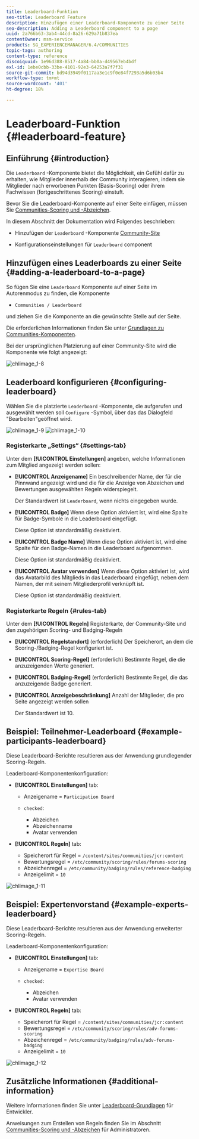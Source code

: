 ```yaml
---
title: Leaderboard-Funktion
seo-title: Leaderboard Feature
description: Hinzufügen einer Leaderboard-Komponente zu einer Seite
seo-description: Adding a Leaderboard component to a page
uuid: 2a766b63-3ab4-44cd-8a26-629a71b837ea
contentOwner: msm-service
products: SG_EXPERIENCEMANAGER/6.4/COMMUNITIES
topic-tags: authoring
content-type: reference
discoiquuid: 1e96d388-8517-4a84-bb0a-d49567eb4bdf
exl-id: 1ebe0cbb-33be-4101-92e3-64253a7f7f31
source-git-commit: bd94d3949f0117aa3e1c9f0e84f7293a5d6b03b4
workflow-type: tm+mt
source-wordcount: '401'
ht-degree: 18%

---
```


# Leaderboard-Funktion {#leaderboard-feature}

## Einführung {#introduction}

Die `Leaderboard` -Komponente bietet die Möglichkeit, ein Gefühl dafür zu erhalten, wie Mitglieder innerhalb der Community interagieren, indem sie Mitglieder nach erworbenen Punkten (Basis-Scoring) oder ihrem Fachwissen (fortgeschrittenes Scoring) einstuft.

Bevor Sie die Leaderboard-Komponente auf einer Seite einfügen, müssen Sie [Communities-Scoring und -Abzeichen](implementing-scoring.md).

In diesem Abschnitt der Dokumentation wird Folgendes beschrieben:

* Hinzufügen der `Leaderboard` -Komponente [Community-Site](overview.md#community-sites)

* Konfigurationseinstellungen für `Leaderboard` component

## Hinzufügen eines Leaderboards zu einer Seite {#adding-a-leaderboard-to-a-page}

So fügen Sie eine `Leaderboard` Komponente auf einer Seite im Autorenmodus zu finden, die Komponente

* `Communities / Leaderboard`

und ziehen Sie die Komponente an die gewünschte Stelle auf der Seite.

Die erforderlichen Informationen finden Sie unter [Grundlagen zu Communities-Komponenten](basics.md).

Bei der ursprünglichen Platzierung auf einer Community-Site wird die Komponente wie folgt angezeigt:

![chlimage_1-8](assets/chlimage_1-8.png)

## Leaderboard konfigurieren {#configuring-leaderboard}

Wählen Sie die platzierte `Leaderboard` -Komponente, die aufgerufen und ausgewählt werden soll `Configure` -Symbol, über das das Dialogfeld &quot;Bearbeiten&quot;geöffnet wird.

![chlimage_1-9](assets/chlimage_1-9.png) ![chlimage_1-10](assets/chlimage_1-10.png)

### Registerkarte „Settings“ {#settings-tab}

Unter dem **[!UICONTROL Einstellungen]** angeben, welche Informationen zum Mitglied angezeigt werden sollen:

* **[!UICONTROL Anzeigename]**
Ein beschreibender Name, der für die Pinnwand angezeigt wird und die für die Anzeige von Abzeichen und Bewertungen ausgewählten Regeln widerspiegelt.

   Der Standardwert ist `Leaderboard`, wenn nichts eingegeben wurde.

* **[!UICONTROL Badge]**
Wenn diese Option aktiviert ist, wird eine Spalte für Badge-Symbole in die Leaderboard eingefügt.

   Diese Option ist standardmäßig deaktiviert.

* **[!UICONTROL Badge Name]**
Wenn diese Option aktiviert ist, wird eine Spalte für den Badge-Namen in die Leaderboard aufgenommen.

   Diese Option ist standardmäßig deaktiviert.

* **[!UICONTROL Avatar verwenden]**
Wenn diese Option aktiviert ist, wird das Avatarbild des Mitglieds in das Leaderboard eingefügt, neben dem Namen, der mit seinem Mitgliederprofil verknüpft ist.

   Diese Option ist standardmäßig deaktiviert.

### Registerkarte Regeln {#rules-tab}

Unter dem **[!UICONTROL Regeln]** Registerkarte, der Community-Site und den zugehörigen Scoring- und Badging-Regeln

* **[!UICONTROL Regelstandort]**
(erforderlich) Der Speicherort, an dem die Scoring-/Badging-Regel konfiguriert ist.

* **[!UICONTROL Scoring-Regel]**
(erforderlich) Bestimmte Regel, die die anzuzeigenden Werte generiert.

* **[!UICONTROL Badging-Regel]**
(erforderlich) Bestimmte Regel, die das anzuzeigende Badge generiert.

* **[!UICONTROL Anzeigebeschränkung]**
Anzahl der Mitglieder, die pro Seite angezeigt werden sollen

   Der Standardwert ist 10.

## Beispiel: Teilnehmer-Leaderboard {#example-participants-leaderboard}

Diese Leaderboard-Berichte resultieren aus der Anwendung grundlegender Scoring-Regeln.

Leaderboard-Komponentenkonfiguration:

* **[!UICONTROL Einstellungen]** tab:

   * Anzeigename = `Participation Board`
   * `checked`:

      * Abzeichen
      * Abzeichenname
      * Avatar verwenden

* **[!UICONTROL Regeln]** tab:

   * Speicherort für Regel = `/content/sites/communities/jcr:content`
   * Bewertungsregel = `/etc/community/scoring/rules/forums-scoring`
   * Abzeichenregel = `/etc/community/badging/rules/reference-badging`
   * Anzeigelimit = `10`

![chlimage_1-11](assets/chlimage_1-11.png)

## Beispiel: Expertenvorstand {#example-experts-leaderboard}

Diese Leaderboard-Berichte resultieren aus der Anwendung erweiterter Scoring-Regeln.

Leaderboard-Komponentenkonfiguration:

* **[!UICONTROL Einstellungen]** tab:

   * Anzeigename = `Expertise Board`
   * `checked`:

      * Abzeichen
      * Avatar verwenden

* **[!UICONTROL Regeln]** tab:

   * Speicherort für Regel = `/content/sites/communities/jcr:content`
   * Bewertungsregel = `/etc/community/scoring/rules/adv-forums-scoring`
   * Abzeichenregel = `/etc/community/badging/rules/adv-forums-badging`
   * Anzeigelimit = `10`

![chlimage_1-12](assets/chlimage_1-12.png)

## Zusätzliche Informationen {#additional-information}

Weitere Informationen finden Sie unter [Leaderboard-Grundlagen](leaderboard.md) für Entwickler.

Anweisungen zum Erstellen von Regeln finden Sie im Abschnitt [Communities-Scoring und -Abzeichen](implementing-scoring.md) für Administratoren.
